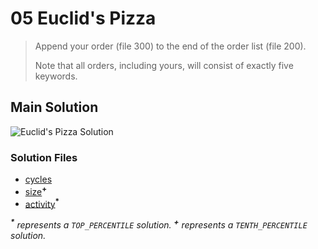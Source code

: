 # 05 Euclid's Pizza

> Append your order (file 300) to the end of the order list (file 200).
>
> Note that all orders, including yours, will consist of exactly five keywords.

## Main Solution

![Euclid's Pizza Solution][solution]

[solution]: https://i.imgur.com/OCB0iXN.gif "Euclid's Pizza Solution"

### Solution Files

-   [cycles](cycles/)
-   [size](size/)<sup>**\+**</sup>
-   [activity](activity/)<sup>**\***</sup>

_<sup>**\***</sup> represents a `TOP_PERCENTILE` solution._
_<sup>**\+**</sup> represents a `TENTH_PERCENTILE` solution._
